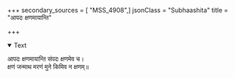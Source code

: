 +++
secondary_sources = [ "MSS_4908",]
jsonClass = "Subhaashita"
title = "आपदः क्षणमायान्ति"

+++

<details open><summary>Text</summary>

आपदः क्षणमायान्ति संपदः क्षणमेव च।  
क्षणं जन्माथ मरणं मुने किमिव न क्षणम्॥
</details>
